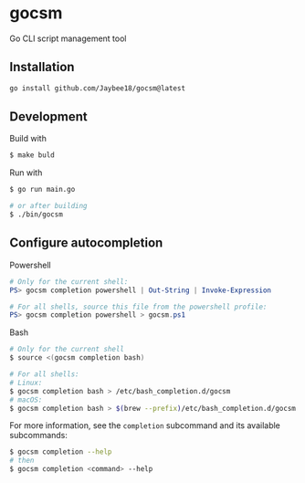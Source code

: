 # gocsm
Go CLI script management tool

## Installation
```sh
go install github.com/Jaybee18/gocsm@latest
```

## Development
Build with
```sh
$ make buld
```
Run with
```sh
$ go run main.go

# or after building
$ ./bin/gocsm
```

## Configure autocompletion
Powershell
```powershell
# Only for the current shell:
PS> gocsm completion powershell | Out-String | Invoke-Expression

# For all shells, source this file from the powershell profile:
PS> gocsm completion powershell > gocsm.ps1
```

Bash
```sh
# Only for the current shell
$ source <(gocsm completion bash)

# For all shells:
# Linux:
$ gocsm completion bash > /etc/bash_completion.d/gocsm
# macOS:
$ gocsm completion bash > $(brew --prefix)/etc/bash_completion.d/gocsm
```

For more information, see the `completion` subcommand and its available subcommands:
```sh
$ gocsm completion --help
# then
$ gocsm completion <command> --help
```

